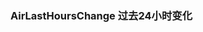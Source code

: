 ### AirLastHoursChange  过去24小时变化

<div class="business-model">
    <iframe :src="$themeConfig.url+'/views/business/air/airLastHoursChange'" style="border:none;width:280px;height:100%"></iframe>
</div>


```html
<!--  airLastHoursChange -->
<template>
	<view>
		<!-- 过去24小时变化  src/components/business/air/pm-air-last-hours-change/pm-air-last-hours-change.vue -->
		<p-mui-wrapper :title="'过去24小时变化'">
            <pm-air-last-hours-change
                @pollutantChange="pollutantChange"
                :data="data"
            ></pm-air-last-hours-change>
        </p-mui-wrapper>
	</view>
</template>

<script>
export default {
	data() {
		return {
			data:{
				pollutantData: [] //24小时污染物浓度数据
			}
		};
	},
	mounted() {
	},
	methods: {
        // 污染物选中变化
		pollutantChange(val) {
			// 获取不同污染物的24小时污染浓度
			this.pollutantData = [];
			// Math.floor(Math.random() * (max - min)) + min

				let j=0
			for (let i = 0; i < 24; i++) {
				let mData='2020-12-22 '
				
				this.pollutantData.push({
					aqiLevelMark: '',//AQI等级标识
					pm10Iaqi: '', //pm10aqi
					color: '', //颜色
					o3: Math.floor(Math.random() * (100 - 0)),//o3浓度
					level: '', //监管级别
					latitude: '', //纬度
					longitude: '',//经度
					pm10: Math.floor(Math.random() * (200 - 0)),//pm10浓度
					co: Math.floor(Math.random() * (100 - 0)),//co浓度
					o3Iaqi: '', //o3aqi
					no2: Math.floor(Math.random() * (200 - 0)),//no2浓度
					coIaqi: '', //coAQI
					areaCode: '330600',//行政区代码
					areaName: '绍兴市',//行政区名称
					pm25: Math.floor(Math.random() * (300 - 0)),//pm25浓度
					aqiLevel: '',//AQI等级
					monitorDate: mData+(String(++j).padStart(2, '0')),//监测时间
					so2: Math.floor(Math.random() * (200 - 0)), //so2浓度
					aqi: Math.floor(Math.random() * (300 - 0)),//aiq
					pm25Iaqi: '',//pm25aqi
					no2Iaqi: '',//no2aqi
					maxItem: '',//首要污染物
					so2Iaqi: '' //so2aqi
				});
			}
		}
	}
};
</script>

<style></style>


```

### props 参数
| 参数名 | 简介   | 类型   |
| ------ | ------ | ------ |
| data   | 数据   | Object |
| config | 配置项 | Object |

#### data

| 参数名        | 简介             | 类型  | 备注           |
| ------------- | ---------------- | ----- | -------------- |
| pollutantData | 各污染物浓度指数 | Array | 必传，默认为空 |

#### config

| 参数名      | 简介          | 类型   | 备注                                    |
| ----------- | ------------- | ------ | --------------------------------------- |
| showEcharts | echarts图展示 | String | 默认为false ，false 柱状图，true 折线图 |
